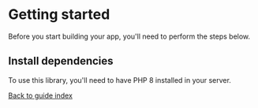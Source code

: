 # Getting started

Before you start building your app, you'll need to perform the steps below.

## Install dependencies

To use this library, you'll need to have PHP 8 installed in your server.

<!-- Add some instructions on how to bootstrap an app using the library here -->

[Back to guide index](README.md)
